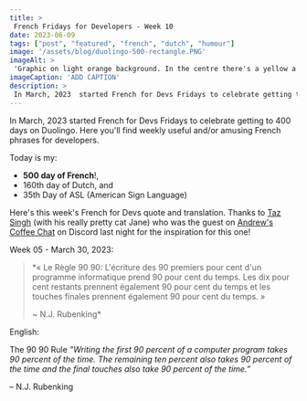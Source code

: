 ```yaml
---
title: >
 French Fridays for Developers - Week 10
date: 2023-06-09
tags: ["post", "featured", "french", "dutch", "humour"]
image: '/assets/blog/duolingo-500-rectangle.PNG'
imageAlt: >
 'Graphic on light orange background. In the centre there's a yellow a medium to dark orange coloured cartoon owl with sunglasses on and yellow flames coming out the back of it. Below the owl in white text it says: "500 day language learning streak!"'
imageCaption: 'ADD CAPTION'
description: >
 In March, 2023  started French for Devs Fridays to celebrate getting to 400 days on Duolingo. Here you'll find weekly useful and/or amusing French phrases for developers.  « Le Règle 90 90: L'écriture des 90 premiers pour cent d'un programme informatique prend 90 pour cent du temps. Les dix pour cent restants prennent également 90 pour cent du temps et les touches finales prennent également 90 pour cent du temps. » Read the full post for the translation.
---
```

In March, 2023  started French for Devs Fridays to celebrate getting to 400 days on Duolingo. Here you'll find weekly useful and/or amusing French phrases for developers. 

Today is my:
- **500 day of French**!, 
- 160th day of Dutch, and 
- 35th Day of ASL (American Sign Language)

Here's this week's French for Devs quote and translation. Thanks to
<a href="https://www.linkedin.com/in/taz-singh-468b59109" _target_="__blank_">Taz Singh</a> (with his really pretty cat Jane) who was the guest on <a href="https://www.linkedin.com/company/andrews-coffee-chats/" _target_="__blank_">Andrew's Coffee Chat</a> on Discord last night for the inspiration for this one!

Week 05 - March 30, 2023:

>*« Le Règle 90 90:
>L'écriture des 90 premiers pour cent d'un programme informatique prend 90 pour cent du temps. Les dix pour cent restants prennent également 90 pour cent du temps et les touches finales prennent également 90 pour cent du temps. »
>
>~ N.J. Rubenking*

English:  

The 90 90 Rule
*"Writing the first 90 percent of a computer program takes 90 percent of the time. The remaining ten percent also takes 90 percent of the time and the final touches also take 90 percent of the time.”*

– N.J. Rubenking
